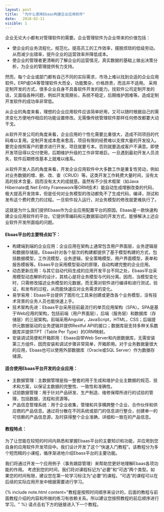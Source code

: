 ```yaml
---
layout: post
title:  "为什么使用Ebaas构建企业应用软件"
date:   2018-02-11
visible: 1
---
```


企业无论大小都有对管理软件的需要。企业管理软件为企业带来的价值包括：

* 使企业的业务流程化，规范化。提高员工的工作效率，摆脱烦琐的低级劳动。从而减少出错率，提升企业的运营效率并降低成本。
* 使企业的管理者更清晰的了解企业的运营情况，真实数据的基础上做出决策分析，为企业的管理提供有力支持。

然而，每个企业或部门都有自己不同的实际需求，市场上难以找到合适的企业应用软件。ERP或OA等管理软件大而全，功能繁杂，价格昂贵，而且并不适用。
采用定制开发的方式，很多企业自身不具备软件开发的能力。找软件公司定制开发的话，又面临各种问题，例如开发周期长，系统不稳定，后期维护困难等。造成定制开发软件的成功率非常低。

从企业的角度来看，理想的企业应用软件应该简单好用，又可以随时根据自己的需求变化方便地作相应的功能设置修改。无需像传统管理软件那样任何修改都要大动干戈。

从软件开发公司的角度来看，企业应用的个性化需要比重很大，造成不同项目的代码难以复用。定制开发成本愈来愈高，项目有限的经费难以支撑大量的开发投入。要完全按照客户的要求进行开发，项目就要亏本。否则就要造成客户不满意。即使开发项目得以交付使用，后期维护升级的工作非常艰巨。一旦遇到最初开发人员流失，软件后期修改基本上就难以维系。

从软件开发人员的角度来看，开发企业应用软件中大多数工作是重复性劳动，例如对业务数据的增、删、改、查（CRUD）等。这类开发工作耗费大量时间，没有太高的技术含量，因而没有太大的成就感。虽然有不少技术框架（如Java Hibernate或.Net Entity Framework等ORM技术）能自动生成增删改查的代码，极大提高开发效率，但是任何对业务模型的改动都免不了生成代码，编译，测试和发布这个费时费力的过程。一旦软件投入运行，对业务模型的修改就更难执行了。

这就是为什么我们提供Ebaas作为企业应用配置平台的原因。Ebaas是一款快速构建企业应用软件的平台。它提供零编码和元数据驱动的开发方式，能够解决上述企业软件开发所面临的问题。

#### Ebaas平台的主要特点如下：

* 构建端到端的企业应用：企业应用在架构上通常包含用户界面层，业务逻辑层和数据存储层。Ebaas针对各个层次的构建都提供了基于模型构建的方式，包括数据模型，工作流模型，业务逻辑，安全策略模型，用户界面模型，表单和报告模板等。Ebaas平台采用模型驱动的原理，自动构建完整的企业应用。
* 动态更新应用：与其它自动代码生成的应用开发平台不同之处，Ebaas平台采用模型动态解析的设计，其核心是将业务模型与代码分离。因而，当模型变化时，只需修改描述业务模型的元数据，而无需对软件进行编译和进行测试，验证，和发布的过程，从而能快速应对业务需求的变化。
* 易学易用：Ebaas平台提供了图形化工具来创建或更改各个业务模型，没有技术背景的业务人员也能快速上手。
* 技术架构先进：Ebaas平台采用目前最流行的单页应用架构（SPA）。SPA是基于Web应用的架构，包括前端（用户界面层），后端（服务层）和数据库（存储层）的三层架构。前端采用Angular，JavaScript，HTML，CSS；后端提供元数据驱动的业务逻辑并提供Restful API的接口；数据库层支持多种关系数据库并提供TPT（Table Per Type）的ORM映射。
* 安装调试简便和开箱即用：Ebaas自带Web Server和内嵌数据库，无需安装第三方组件，因而安装和调试步骤非常简单，开箱即用。对于业务数据量很大的应用，Ebaas也可以使用外部数据库（Oracle或SQL Server）作为数据存储源。

#### 适合使用Ebaas平台开发的企业应用：

* 主数据管理：主数据管理是指一整套的用于生成和维护企业主数据的规范、技术和方案，以保证主数据的完整性、一致性和准确性。
* 试验数据管理：用于针对产品研发、生产制造、维修保障所进行的试验的管理，包括数据，流程和资源等。
* 产品信息管理系统：用于企业收集，管理和共享横跨整个企业、合作伙伴和供应商的产品信息。通过将分散在不同系统或部门的信息进行整合，创建单一的可信赖的产品信息源，及时获得整个企业准确，详细和一致在的产品信息。

#### 教程特点：

为了让您能在较短的时间内熟悉和掌握Ebaas平台的主要知识和功能，并应用到您自身的应用软件开发项目中。我们设计开发了这个“快速入门教程”。该教程分为多个短而精的小课程，循序渐进地介绍Ebass平台的主要功能。

我们将通过开发一个应用例子（事务跟踪管理）来帮助您更好地理解Ebaas各项功能的作用。
考虑到您的时间，我们将对课程标记为“必要”和“可选”两个类型。如果您的时间有限，建议您在第一轮学习标注为“必要”的课程。“可选”的课程可以在后续的实际应用开发中根据需要进行学习。

{% include note.html content="教程是按照时间顺序来设计的，后面的教程与前面教程介绍的内容和所做的练习有依赖关系。所以建议您按照教程的前后顺序进行学习。" %}
请点击右下方的链接进入下一个教程。
